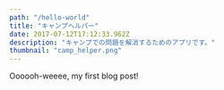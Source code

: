 ```yaml
---
path: "/hello-world"
title: "キャンプヘルパー"
date: 2017-07-12T17:12:33.962Z
description: "キャンプでの問題を解消するためのアプリです。"
thumbnail: "camp_helper.png"
---
```


Oooooh-weeee, my first blog post!